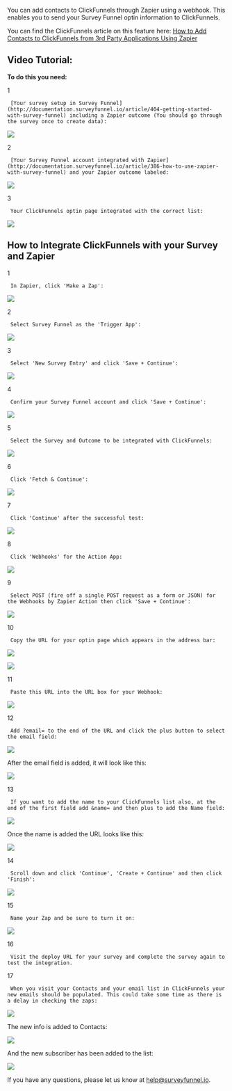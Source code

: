 You can add contacts to ClickFunnels through Zapier using a webhook. This
enables you to send your Survey Funnel optin information to ClickFunnels.

You can find the ClickFunnels article on this feature here: [How to Add
Contacts to ClickFunnels from 3rd Party Applications Using
Zapier](https://docs.clickfunnels.com/actionetics/contacts/how-to-add-contacts-to-clickfunnels-from-3rd-party-applications-using-zapier)

## Video Tutorial:

**To do this you need:**

1

     [Your survey setup in Survey Funnel](http://documentation.surveyfunnel.io/article/404-getting-started-with-survey-funnel) including a Zapier outcome (You should go through the survey once to create data): 

![](https://d33v4339jhl8k0.cloudfront.net/docs/assets/53974d6ce4b0c76107b109d1/images/595420cc2c7d3a707d7b4a97/file-A2XPnXvXq5.png)

2

     [Your Survey Funnel account integrated with Zapier](http://documentation.surveyfunnel.io/article/386-how-to-use-zapier-with-survey-funnel) and your Zapier outcome labeled: 

![](https://d33v4339jhl8k0.cloudfront.net/docs/assets/53974d6ce4b0c76107b109d1/images/595421142c7d3a707d7b4a98/file-34ErOfDr2u.png)

3

     Your ClickFunnels optin page integrated with the correct list: 

![](https://d33v4339jhl8k0.cloudfront.net/docs/assets/53974d6ce4b0c76107b109d1/images/5954218c0428637ff8d42745/file-b64fZXu8k7.png)

## How to Integrate ClickFunnels with your Survey and Zapier

1

     In Zapier, click 'Make a Zap': 

![](https://d33v4339jhl8k0.cloudfront.net/docs/assets/53974d6ce4b0c76107b109d1/images/59541fad0428637ff8d4273b/file-tkw1fr0EAs.png)

2

     Select Survey Funnel as the 'Trigger App': 

![](https://d33v4339jhl8k0.cloudfront.net/docs/assets/53974d6ce4b0c76107b109d1/images/59541fe30428637ff8d4273f/file-PKJGogigdd.png)

3

     Select 'New Survey Entry' and click 'Save + Continue': 

![](https://d33v4339jhl8k0.cloudfront.net/docs/assets/53974d6ce4b0c76107b109d1/images/595420140428637ff8d42741/file-DwoEipWPU2.png)

4

     Confirm your Survey Funnel account and click 'Save + Continue': 

![](https://d33v4339jhl8k0.cloudfront.net/docs/assets/53974d6ce4b0c76107b109d1/images/595420580428637ff8d42743/file-PnFQPG8GiB.png)

5

     Select the Survey and Outcome to be integrated with ClickFunnels: 

![](https://d33v4339jhl8k0.cloudfront.net/docs/assets/53974d6ce4b0c76107b109d1/images/595422470428637ff8d4274d/file-4w4R1whYJD.png)

6

     Click 'Fetch & Continue': 

![](https://d33v4339jhl8k0.cloudfront.net/docs/assets/53974d6ce4b0c76107b109d1/images/595422770428637ff8d4274e/file-jW0BlaHae6.png)

7

     Click 'Continue' after the successful test: 

![](https://d33v4339jhl8k0.cloudfront.net/docs/assets/53974d6ce4b0c76107b109d1/images/5954232b0428637ff8d42750/file-tg0qAXgmXC.png)

8

     Click 'Webhooks' for the Action App: 

![](https://d33v4339jhl8k0.cloudfront.net/docs/assets/53974d6ce4b0c76107b109d1/images/595423830428637ff8d42755/file-oikcDmuYpv.png)

9

     Select POST (fire off a single POST request as a form or JSON) for the Webhooks by Zapier Action then click 'Save + Continue': 

![](https://d33v4339jhl8k0.cloudfront.net/docs/assets/53974d6ce4b0c76107b109d1/images/595423ce2c7d3a707d7b4aac/file-4LeU1OT4Cq.png)

10

     Copy the URL for your optin page which appears in the address bar: 

![](https://d33v4339jhl8k0.cloudfront.net/docs/assets/53974d6ce4b0c76107b109d1/images/595e4f4a0428637ff8d45847/file-gn2BP8oYqW.png)

![](https://d33v4339jhl8k0.cloudfront.net/docs/assets/53974d6ce4b0c76107b109d1/images/595e4f740428637ff8d4584c/file-Zy6KBJpdwY.png)

11

     Paste this URL into the URL box for your Webhook: 

![](https://d33v4339jhl8k0.cloudfront.net/docs/assets/53974d6ce4b0c76107b109d1/images/595e4fcd0428637ff8d45852/file-q7iUTl59E0.png)

12

     Add ?email= to the end of the URL and click the plus button to select the email field: 

![](https://d33v4339jhl8k0.cloudfront.net/docs/assets/53974d6ce4b0c76107b109d1/images/595e50b30428637ff8d4585f/file-XI120mG6MY.png)

After the email field is added, it will look like this:

![](https://d33v4339jhl8k0.cloudfront.net/docs/assets/53974d6ce4b0c76107b109d1/images/595e503f0428637ff8d4585a/file-6LxfAWd3aI.png)

13

     If you want to add the name to your ClickFunnels list also, at the end of the first field add &name= and then plus to add the Name field: 

![](https://d33v4339jhl8k0.cloudfront.net/docs/assets/53974d6ce4b0c76107b109d1/images/595e50750428637ff8d4585d/file-Kt4Vpcz4jX.png)

Once the name is added the URL looks like this:

![](https://d33v4339jhl8k0.cloudfront.net/docs/assets/53974d6ce4b0c76107b109d1/images/595e50dd2c7d3a707d7b79e4/file-lE0JKgM2PW.png)

14

     Scroll down and click 'Continue', 'Create + Continue' and then click 'Finish': 

![](https://d33v4339jhl8k0.cloudfront.net/docs/assets/53974d6ce4b0c76107b109d1/images/595426440428637ff8d42763/file-R3hcr1qdgc.png)

15

     Name your Zap and be sure to turn it on: 

![](https://d33v4339jhl8k0.cloudfront.net/docs/assets/53974d6ce4b0c76107b109d1/images/595426c50428637ff8d42767/file-ROtUk54Nc6.png)

16

     Visit the deploy URL for your survey and complete the survey again to test the integration. 

17

     When you visit your Contacts and your email list in ClickFunnels your new emails should be populated. This could take some time as there is a delay in checking the zaps: 

![](https://d33v4339jhl8k0.cloudfront.net/docs/assets/53974d6ce4b0c76107b109d1/images/5954273c0428637ff8d42769/file-zxWEORQF4y.png)

The new info is added to Contacts:

![](https://d33v4339jhl8k0.cloudfront.net/docs/assets/53974d6ce4b0c76107b109d1/images/595e53490428637ff8d45878/file-NdXowOhUZX.png)

And the new subscriber has been added to the list:

![](https://d33v4339jhl8k0.cloudfront.net/docs/assets/53974d6ce4b0c76107b109d1/images/595e53682c7d3a707d7b79f9/file-mbjmvewvBf.png)

If you have any questions, please let us know at
[help@surveyfunnel.io](mailto:mailto:help@surveyfunnel.io).

